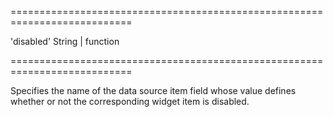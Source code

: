 <!--**
/*-------------------------------------------
    Auto-generated file. Do not modify.
-------------------------------------------

**-->
===========================================================================
<!--default-->'disabled'<!--/default-->
<!--type-->String | function<!--/type-->
===========================================================================

<!--shortDescription-->
Specifies the name of the data source item field whose value defines whether or not the corresponding widget item is disabled.
<!--/shortDescription-->

<!--fullDescription-->

<!--/fullDescription-->